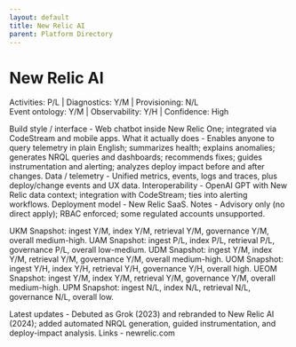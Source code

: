 ```yaml
---
layout: default
title: New Relic AI
parent: Platform Directory
---
```


# New Relic AI

Activities: P/L | Diagnostics: Y/M | Provisioning: N/L  
Event ontology: Y/M | Observability: Y/H | Confidence: High

Build style / interface - Web chatbot inside New Relic One; integrated via CodeStream and mobile apps.
What it actually does - Enables anyone to query telemetry in plain English; summarizes health; explains anomalies; generates NRQL queries and dashboards; recommends fixes; guides instrumentation and alerting; analyzes deploy impact before and after changes.
Data / telemetry - Unified metrics, events, logs and traces, plus deploy/change events and UX data.
Interoperability - OpenAI GPT with New Relic data context; integration with CodeStream; ties into alerting workflows.
Deployment model - New Relic SaaS.
Notes - Advisory only (no direct apply); RBAC enforced; some regulated accounts unsupported.

UKM Snapshot: ingest Y/M, index Y/M, retrieval Y/M, governance Y/M, overall medium-high.
UAM Snapshot: ingest P/L, index P/L, retrieval P/L, governance P/L, overall low-medium.
UDM Snapshot: ingest Y/M, index Y/M, retrieval Y/M, governance Y/M, overall medium-high.
UOM Snapshot: ingest Y/H, index Y/H, retrieval Y/H, governance Y/H, overall high.
UEOM Snapshot: ingest Y/M, index Y/M, retrieval Y/M, governance Y/M, overall medium-high.
UPM Snapshot: ingest N/L, index N/L, retrieval N/L, governance N/L, overall low.

Latest updates - Debuted as Grok (2023) and rebranded to New Relic AI (2024); added automated NRQL generation, guided instrumentation, and deploy-impact analysis.
Links - newrelic.com
